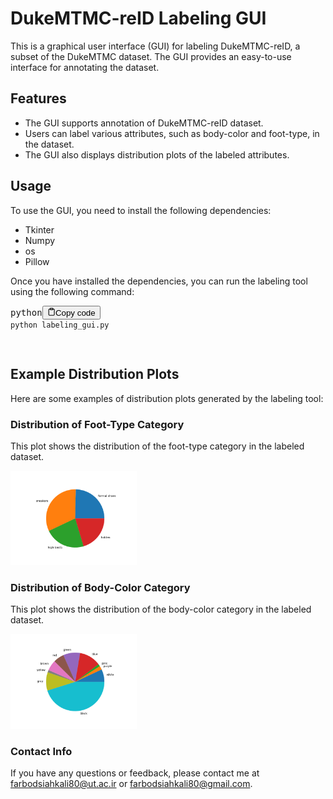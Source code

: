 <div class="markdown prose w-full break-words dark:prose-invert light">
<h1>DukeMTMC-reID Labeling GUI
</h1><p>
This is a graphical user interface (GUI) for labeling DukeMTMC-reID, a subset of the DukeMTMC dataset. The GUI provides an easy-to-use interface for annotating the dataset.</p><h2>Features</h2><ul><li>The GUI supports annotation of DukeMTMC-reID dataset.</li><li>Users can label various attributes, such as body-color and foot-type, in the dataset.</li><li>The GUI also displays distribution plots of the labeled attributes.</li></ul><h2>Usage</h2><p>To use the GUI, you need to install the following dependencies:</p><ul><li>Tkinter</li><li>Numpy</li><li>os</li><li>Pillow</li></ul><p>Once you have installed the dependencies, you can run the labeling tool using the following command:</p><pre><div class="bg-black rounded-md mb-4"><div class="flex items-center relative text-gray-200 bg-gray-800 px-4 py-2 text-xs font-sans justify-between rounded-t-md"><span>python</span><button class="flex ml-auto gap-2"><svg stroke="currentColor" fill="none" stroke-width="2" viewBox="0 0 24 24" stroke-linecap="round" stroke-linejoin="round" class="h-4 w-4" height="1em" width="1em" xmlns="http://www.w3.org/2000/svg"><path d="M16 4h2a2 2 0 0 1 2 2v14a2 2 0 0 1-2 2H6a2 2 0 0 1-2-2V6a2 2 0 0 1 2-2h2"></path><rect x="8" y="2" width="8" height="4" rx="1" ry="1"></rect></svg>Copy code</button></div><div class="p-4 overflow-y-auto"><code class="!whitespace-pre hljs language-python">python labeling_gui.py

</code></div></div></pre><h2>Example Distribution Plots</h2><p>Here are some examples of distribution plots generated by the labeling tool:
</p><h3>Distribution of Foot-Type Category</h3><p>This plot shows the distribution of the foot-type category in the labeled dataset.
</p>
<img src="https://github.com/Farbod-Siahkali/Labeling-GUI-DukeMTMC-ReID/blob/main/Distribution%20PieChart/foot.png" width="40%">
<h3>Distribution of Body-Color Category</h3>
<p>This plot shows the distribution of the body-color category in the labeled dataset.
</p>
<img src="https://github.com/Farbod-Siahkali/Labeling-GUI-DukeMTMC-ReID/blob/main/Distribution%20PieChart/body%20color.png" width="40%">
<h3>Contact Info</h3>
<p>If you have any questions or feedback, please contact me at <a href="mailto:farbodsiahkali80@ut.ac.ir" target="_new">farbodsiahkali80@ut.ac.ir</a> or <a href="mailto:farbodsiahkali80@gmail.com" target="_new">farbodsiahkali80@gmail.com</a>.</p></div>
